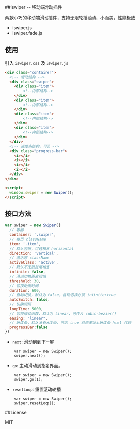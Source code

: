 ##iswiper -- 移动端滑动插件

两款小巧的移动端滑动插件，支持无限轮播滚动，小而美，性能极致

+ iswiper.js
+ iswiper.fade.js

## 使用

引入 `iswiper.css` 及 `iswiper.js`

```html
<div class="container">
  <!-- 滑动结构 -->
  <div class="swiper">
    <div class="item">
        <!--内部结构-->
    </div>
    <div class="item">
        <!--内部结构-->
    </div>
    <div class="item">
        <!--内部结构-->
    </div>
    <div class="item">
        <!--内部结构-->
    </div>
  </div>
  <!-- 进度条结构，可选 -->
  <div class="progress-bar">
    <i></i>
    <i></i>
    <i></i>
    <i></i>
  </div>
</div>

<script>
  window.swiper = new Swiper();
</script>
```

## 接口方法
```javascript
var swiper = new Swiper({
  // 容器
  container: '.swiper',
  // 每页 className
  item: '.item',
  // 默认竖屏，可选横屏 horizontal
  direction: 'vertical',
  // 激活态 className
  activeClass: 'active',
  // 默认不无限首尾相连
  infinite: false,
  // 滑动切换距离阀值
  threshold: 30,
  // 切换动画时间
  duration: 600,
  // 自动切换，默认为 false，自动切换必须 infinite:true
  autoSwitch: false,
  // 切换间隔
  loopTime: 5000,
  // 切换缓动函数，默认为 linear，可传入 cubic-bezier()
  easing: "linear",
  // 进度条，默认没有进度条，可选 true 且需要加上进度条 html 代码
  progressBar:false
})
```

- `next`: 滑动到到下一屏

```
    var swiper = new Swiper();
    swiper.next();
```

- `go`: 主动滑动到指定界面。

```
    var swiper = new Swiper();
    swiper.go(1);
```

- `resetLoop`: 重置滚动轮播

```
    var swiper = new Swiper();
    swiper.resetLoop();
```

##License

MIT
